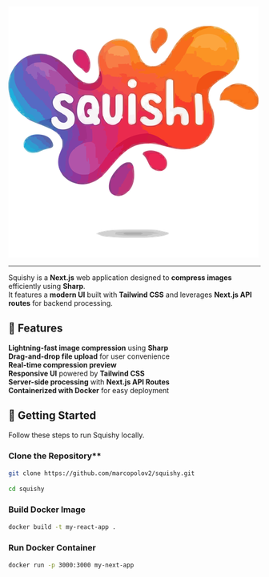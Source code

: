 ![Squishy Logo](./app//public/icon.ico)

---

Squishy is a **Next.js** web application designed to **compress images** efficiently using **Sharp**.  
It features a **modern UI** built with **Tailwind CSS** and leverages **Next.js API routes** for backend processing.

## 🚀 **Features**

**Lightning-fast image compression** using **Sharp**  
**Drag-and-drop file upload** for user convenience  
**Real-time compression preview**  
**Responsive UI** powered by **Tailwind CSS**  
**Server-side processing** with **Next.js API Routes**  
**Containerized with Docker** for easy deployment

## 🎯 **Getting Started**

Follow these steps to run Squishy locally.

### Clone the Repository\*\*

```bash
git clone https://github.com/marcopolov2/squishy.git
```

```bash
cd squishy
```

### Build Docker Image

```bash
docker build -t my-react-app .
```

### Run Docker Container

```bash
docker run -p 3000:3000 my-next-app
```
